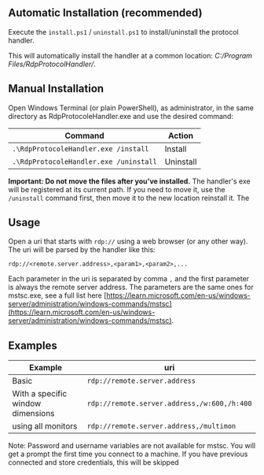 ## Automatic Installation (recommended)

Execute the `install.ps1` / `uninstall.ps1` to install/uninstall the protocol handler.

This will automatically install the handler at a common location: *C:/Program Files/RdpProtocolHandler/*.

## Manual Installation

Open Windows Terminal (or plain PowerShell), as administrator, in the same directory as RdpProtocoleHandler.exe and use the desired command:

| Command | Action |
|---------|-----|
| `.\RdpProtocoleHandler.exe /install` | Install |
| `.\RdpProtocoleHandler.exe /uninstall` | Uninstall |

**Important: Do not move the files after you've installed.** The handler's exe will be registered at its current path. If you need to move it, use the `/uninstall` command first, then move it to the new location reinstall it. The 

## Usage

Open a uri that starts with `rdp://` using a web browser (or any other way). The uri will be parsed by the handler like this:

`rdp://<remote.server.address>,<param1>,<param2>,...`

Each parameter in the uri is separated by comma `,` and the first parameter is always the remote server address. The parameters are the same ones for mstsc.exe, see a full list here [https://learn.microsoft.com/en-us/windows-server/administration/windows-commands/mstsc](https://learn.microsoft.com/en-us/windows-server/administration/windows-commands/mstsc).

## Examples

| Example | uri |
|---------|-----|
| Basic | `rdp://remote.server.address` |
| With a specific window dimensions | `rdp://remote.server.address,/w:600,/h:400` |
| using all monitors | `rdp://remote.server.address,/multimon` |

Note: Password and username variables are not available for mstsc. You will get a prompt the first time you connect to a machine. If you have previous connected and store credentials, this will be skipped
